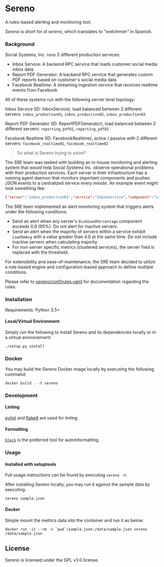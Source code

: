 # Sereno

A rules-based alerting and monitoring tool.

_Sereno_ is short for _el sereno_, which translates to _"watchman"_
in Spanish.

### Background

Social Systems, Inc. runs 3 different production services:

- Inbox Service: A backend RPC service that loads customer social
  media inbox data
- Report PDF Generator: A backend RPC service that generates custom
  PDF reports based on customer's social media data
- Facebook Realtime: A streaming ingestion service that receives
  realtime events from Facebook
  
All of these systems run with the following server level topology:

Inbox Service (ID: InboxService), load balanced between 3 different
servers: `inbox_production01`, `inbox_production02`, `inbox_production03`

Report PDF Generator (ID: ReportPDFGenerator), load balanced between 2
different servers: `reporting_pdf01`, `reporting_pdf02`

Facebook Realtime (ID: FacebookRealtime), active / passive with 2
different servers: `facebook_realtime01`, `facebook_realtime02`

> So what is Sereno trying to solve?

The SRE team was tasked with building an in-house monitoring and alerting system that
would help Social Systems Inc. observe operational problems with their production
services. Each server in their infrastructure has a running agent daemon
that monitors important components and pushes JSON events to a centralized
service every minute. An example event might look something like:

```json
{"server":"inbox_production01","service":"InboxService","component":"Load5mAvg","value":3.2,"timestamp":1476057600,"active":true}
```

The SRE team implemented an alert monitoring system that triggers alerts under the following conditions:

- Send an alert when any server's `DiskUsedPercentage` component exceeds 0.9 (90%). Do not alert for inactive servers.
- Send an alert when the majority of servers within a service exhibit `Load5mAvg` with a value greater than 4.0 at the same time. Do not include inactive servers when calculating majority.
- For non-server specific metrics (clustered services), the server field is replaced with the threshold.

For extensibility and ease-of-maintenance, the SRE team decided 
to utilize a rule-based engine and configuration-based approach
to define multiple conditions.

Please refer to [sereno/conf/rules.yaml](sereno/conf/rules.yaml)
for documentation regarding the rules.

### Installation

Requirements: Python 3.5+

#### Local/Virtual Environment

Simply run the following to install Sereno and
its dependencies locally or in a virtual environement:

```
./setup.py install
```

### Docker

You may build the Sereno Docker image locally by executing the following command:
```
docker build . -t sereno
```

### Development

#### Linting

[pylint](https://www.pylint.org/) and [flake8](https://flake8.pycqa.org/en/latest/) are used for linting.

#### Formatting

[`black`](https://github.com/psf/black) is the preferred tool for automformatting.

<!-- TODO: Unit Tests
#### Unit tests

TODO.
-->

### Usage

#### Installed with setuptools

Full usage instructions can be found by executing `sereno -h`.

After installing Sereno locally, you may run it against the sample data by executing:

```
sereno sample.json
```

#### Docker

Simple mount the metrics data into the container and run it as below:

```
docker run -it --rm -v `pwd`/sample.json:/data/sample.json sereno /data/sample.json
```

## License

Sereno is licensed under the GPL v3.0 license.